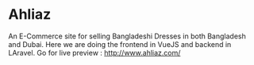 # Ahliaz
An E-Commerce site for selling Bangladeshi Dresses in both Bangladesh and Dubai. Here we are doing the frontend in VueJS and backend in LAravel.
Go for live preview : http://www.ahliaz.com/
